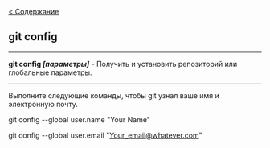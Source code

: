 [< Содержание](./readme.md)

## git config
---

**git config *[параметры]*** - Получить и установить репозиторий или глобальные параметры.

---
Выполните следующие команды, чтобы git узнал ваше имя и электронную почту. 

git config --global user.name "Your Name"

git config --global user.email "Your_email@whatever.com"

